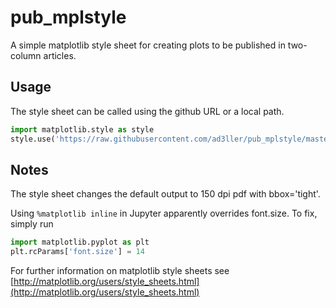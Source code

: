 # pub_mplstyle
A simple matplotlib style sheet for creating plots to be published in two-column articles.

## Usage
The style sheet can be called using the github URL or a local path.

```python
import matplotlib.style as style
style.use('https://raw.githubusercontent.com/ad3ller/pub_mplstyle/master/pub.mplstyle')
```

## Notes

The style sheet changes the default output to 150 dpi pdf with bbox='tight'.

Using ``` %matplotlib inline ```  in Jupyter apparently overrides font.size.  To fix, simply run

```python
import matplotlib.pyplot as plt
plt.rcParams['font.size'] = 14
```

For further information on matplotlib style sheets see [http://matplotlib.org/users/style_sheets.html](http://matplotlib.org/users/style_sheets.html)
